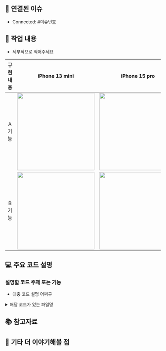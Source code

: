 ## 🔗 연결된 이슈
<!-- 해결한 이슈 번호를 작성하고 이슈가 해결되었다면 해결 여부에 체크해주세요! (Ex. #4) -->
- Connected: #이슈번호

## 📄 작업 내용
<!-- 작업한 내용을 두괄식으로 작성해주세요 -->
- 세부적으로 적어주세요

|    구현 내용    |   iPhone 13 mini   |   iPhone 15 pro   |
| :-------------: | :----------: | :----------: |
| A 기능 | <img src = "" width ="250"> | <img src = "" width ="250"> |
| B 기능 | <img src = "" width ="250"> | <img src = "" width ="250"> |

## 💻 주요 코드 설명
<!-- 코드 설명, 없다면 생략해도 됩니다! -->
### 설명할 코드 주제 또는 기능

- 대충 코드 설명 어쩌구

<details>
<summary>해당 코드가 있는 파일명</summary>

```swift
// 여기에 코드를 적어주세요!
```
</details>

## 📚 참고자료
<!-- 있으면 작성하고 없으면 제목까지 완전히 지워주세요! -->

## 👀 기타 더 이야기해볼 점
<!-- 있으면 작성하고 없으면 제목까지 완전히 지워주세요! -->
